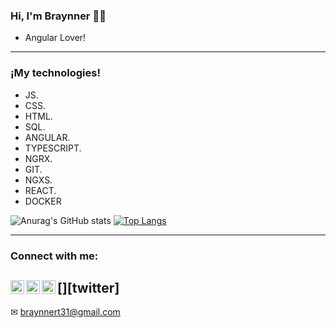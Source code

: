 ### Hi, I'm Braynner 👨‍💻
- Angular Lover!
----------------------------------------------------------------------------------------------------------------------------------------------------------------------------------
### ¡My technologies!
- JS.
- CSS.
- HTML.
- SQL.
- ANGULAR.
- TYPESCRIPT.
- NGRX.
- GIT.
- NGXS.
- REACT.
- DOCKER
  


![Anurag's GitHub stats](https://github-readme-stats.vercel.app/api?username=Sebas15897&theme=dark&show_icons=true)
[![Top Langs](https://github-readme-stats.vercel.app/api/top-langs/?username=anuraghazra&layout=compact)](https://github.com/anuraghazra/github-readme-stats)

-----------------------------------------------------------------------------------------------------------------------------------------------------------------------------------


[instagram]: https://www.instagram.com/braynner31/
[linkedin]: https://www.linkedin.com/in/braynner-saul-silva-toncel-4923b2225/

### Connect with me:
[<img align="left" alt="Sebastián_c | Twitter" width="22px" src="https://cdn.jsdelivr.net/npm/simple-icons@v3/icons/twitter.svg" />][twitter]
[<img align="left" alt="Sebastián_c | LinkedIn" width="22px" src="https://cdn.jsdelivr.net/npm/simple-icons@v3/icons/linkedin.svg" />][linkedin]
[<img align="left" alt="Sebastián_c | Instagram" width="22px" src="https://cdn.jsdelivr.net/npm/simple-icons@v3/icons/instagram.svg" />][instagram]
-----------------------------------------------------------------------------------------------------------------------------------------------------------------------------------
✉ braynnert31@gmail.com

